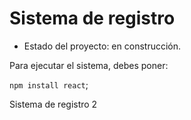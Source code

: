 <h1>Sistema de registro</h1>

- Estado del proyecto: en construcción.

Para ejecutar el sistema, debes poner:

```npm install react```;

Sistema de registro 2
